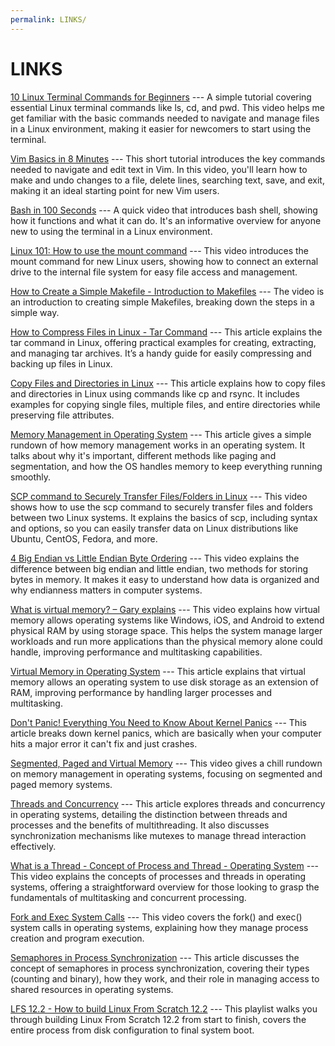 ```yaml
---
permalink: LINKS/
---
```


# LINKS

[10 Linux Terminal Commands for Beginners](https://youtu.be/CpTfQ-q6MPU?si=KyYuJvhB8cBWMg1a) --- A simple tutorial covering essential Linux terminal commands like ls, cd, and pwd. This video helps me get familiar with the basic commands needed to navigate and manage files in a Linux environment, making it easier for newcomers to start using the terminal.

[Vim Basics in 8 Minutes](https://youtu.be/ggSyF1SVFr4?si=J7pvkP_k8ND8NQM6) --- This short tutorial introduces the key commands needed to navigate and edit text in Vim. In this video, you'll learn how to make and undo changes to a file, delete lines, searching text, save, and exit, making it an ideal starting point for new Vim users.

[Bash in 100 Seconds](https://youtu.be/I4EWvMFj37g?si=mzgGoWnA0bgiVK2r) --- A quick video that introduces bash shell, showing how it functions and what it can do. It's an informative overview for anyone new to using the terminal in a Linux environment.

[Linux 101: How to use the mount command](https://youtu.be/-HycpQEFESY?si=CqTLDJTPn-zcprz2) --- This video introduces the mount command for new Linux users, showing how to connect an external drive to the internal file system for easy file access and management.

[How to Create a Simple Makefile - Introduction to Makefiles](https://youtu.be/_r7i5X0rXJk?si=BIVVbjQBKt0hFpD6) --- The video is an introduction to creating simple Makefiles, breaking down the steps in a simple way.

[How to Compress Files in Linux - Tar Command](https://www.geeksforgeeks.org/tar-command-linux-examples/) --- This article explains the tar command in Linux, offering practical examples for creating, extracting, and managing tar archives. It’s a handy guide for easily compressing and backing up files in Linux.

[Copy Files and Directories in Linux](https://www.linode.com/docs/guides/how-to-copy-files-and-directories-in-linux/) --- This article explains how to copy files and directories in Linux using commands like cp and rsync. It includes examples for copying single files, multiple files, and entire directories while preserving file attributes.

[Memory Management in Operating System](https://www.scaler.com/topics/memory-management-in-operating-system/) --- This article gives a simple rundown of how memory management works in an operating system. It talks about why it's important, different methods like paging and segmentation, and how the OS handles memory to keep everything running smoothly.

[SCP command to Securely Transfer Files/Folders in Linux](https://youtu.be/fmMg6cyww14?si=p58Wzb9KMiaJt32P) --- This video shows how to use the scp command to securely transfer files and folders between two Linux systems. It explains the basics of scp, including syntax and options, so you can easily transfer data on Linux distributions like Ubuntu, CentOS, Fedora, and more.

[4 Big Endian vs Little Endian Byte Ordering](https://youtu.be/jhErugDB-34?si=jJbfXBwG0fbFK-wZ) --- This video explains the difference between big endian and little endian, two methods for storing bytes in memory. It makes it easy to understand how data is organized and why endianness matters in computer systems.

[What is virtual memory? – Gary explains](https://youtu.be/2quKyPnUShQ?si=QX83OAJEmtSifb5X) --- This video explains how virtual memory allows operating systems like Windows, iOS, and Android to extend physical RAM by using storage space. This helps the system manage larger workloads and run more applications than the physical memory alone could handle, improving performance and multitasking capabilities.

[Virtual Memory in Operating System](https://www.geeksforgeeks.org/virtual-memory-in-operating-system/) --- This article explains that virtual memory allows an operating system to use disk storage as an extension of RAM, improving performance by handling larger processes and multitasking.

[Don't Panic! Everything You Need to Know About Kernel Panics](https://www.makeuseof.com/tag/dont-panic-everything-you-need-to-know-about-kernel-panics/) --- This article breaks down kernel panics, which are basically when your computer hits a major error it can't fix and just crashes.

[Segmented, Paged and Virtual Memory](https://youtu.be/p9yZNLeOj4s?si=TuArhStOKORDHW_t) --- This video gives a chill rundown on memory management in operating systems, focusing on segmented and paged memory systems.

[Threads and Concurrency](https://www.omscs-notes.com/operating-systems/threads-and-concurrency/) --- This article explores threads and concurrency in operating systems, detailing the distinction between threads and processes and the benefits of multithreading. It also discusses synchronization mechanisms like mutexes to manage thread interaction effectively.

[What is a Thread - Concept of Process and Thread - Operating System](https://youtu.be/RDr7xCunN80?si=2966_6ZqPXNUo6W8) --- This video explains the concepts of processes and threads in operating systems, offering a straightforward overview for those looking to grasp the fundamentals of multitasking and concurrent processing.

[Fork and Exec System Calls](https://youtu.be/IFEFVXvjiHY?si=22ma8cbXm0QWDmS6) --- This video covers the fork() and exec() system calls in operating systems, explaining how they manage process creation and program execution.

[Semaphores in Process Synchronization](https://www.geeksforgeeks.org/semaphores-in-process-synchronization/) --- This article discusses the concept of semaphores in process synchronization, covering their types (counting and binary), how they work, and their role in managing access to shared resources in operating systems.

[LFS 12.2 - How to build Linux From Scratch 12.2](https://youtube.com/playlist?list=PLyc5xVO2uDsDzdT8lkx430hZ-gY69wgS3&si=aa_tZCGk7cv1aHe1) --- This playlist walks you through building Linux From Scratch 12.2 from start to finish, covers the entire process from disk configuration to final system boot.
